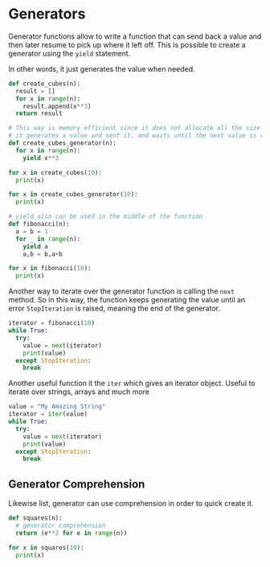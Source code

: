 # Generators

Generator functions allow to write a function that can send back a value and then later resume to pick up where it left off. This is possible to create a generator using the `yield` statement.

In other words, it just generates the value when needed.

```python
def create_cubes(n):
  result = []
  for x in range(n):
    result.append(x**3)
  return result

# This way is memory efficient since it does not allocate all the size necessary to create the n cubes,
# it generates a value and sent it, and waits until the next value is required
def create_cubes_generator(n):
  for x in range(n):
    yield x**3

for x in create_cubes(10):
  print(x)

for x in create_cubes_generator(10):
  print(x)

# yield also can be used in the middle of the function
def fibonacci(n):
  a = b = 1
  for _ in range(n):
    yield a
    a,b = b,a+b

for x in fibonacci(10):
  print(x)
```

Another way to iterate over the generator function is calling the `next` method. So in this way, the function keeps generating the value until an error `StopIteration` is raised, meaning the end of the generator.

```python
iterator = fibonacci(10)
while True:
  try:
    value = next(iterator)
    print(value)
  except StopIteration:
    break
```

Another useful function it the `iter` which gives an iterator object. Useful to iterate over strings, arrays and much more

```python
value = "My Amazing String"
iterator = iter(value)
while True:
  try:
    value = next(iterator)
    print(value)
  except StopIteration:
    break
```

## Generator Comprehension

Likewise list, generator can use comprehension in order to quick create it.

```python
def squares(n):
  # generator comprehension
  return (e**2 for e in range(n))

for x in squares(10):
  print(x)
```